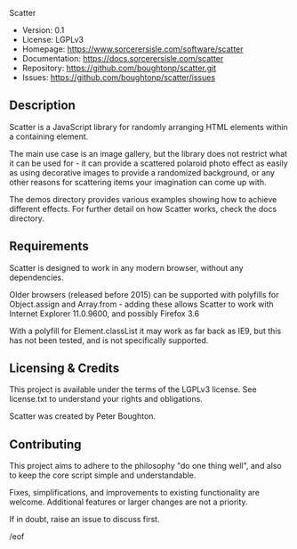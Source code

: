 Scatter

* Version:       0.1
* License:       LGPLv3
* Homepage:      https://www.sorcerersisle.com/software/scatter
* Documentation: https://docs.sorcerersisle.com/scatter
* Repository:    https://github.com/boughtonp/scatter.git
* Issues:        https://github.com/boughtonp/scatter/issues


Description
-----------

Scatter is a JavaScript library for randomly arranging HTML elements within a
containing element.

The main use case is an image gallery, but the library does not restrict what
it can be used for - it can provide a scattered polaroid photo effect as easily
as using decorative images to provide a randomized background, or any other
reasons for scattering items your imagination can come up with.

The demos directory provides various examples showing how to achieve different
effects. For further detail on how Scatter works, check the docs directory.


Requirements
------------

Scatter is designed to work in any modern browser, without any dependencies.

Older browsers (released before 2015) can be supported with polyfills for 
Object.assign and Array.from - adding these allows Scatter to work with 
Internet Explorer 11.0.9600, and possibly Firefox 3.6

With a polyfill for Element.classList it may work as far back as IE9, but this
has not been tested, and is not specifically supported.


Licensing & Credits
-------------------

This project is available under the terms of the LGPLv3 license.
See license.txt to understand your rights and obligations.

Scatter was created by Peter Boughton.


Contributing
------------

This project aims to adhere to the philosophy "do one thing well", and also to
keep the core script simple and understandable.

Fixes, simplifications, and improvements to existing functionality are welcome.
Additional features or larger changes are not a priority.

If in doubt, raise an issue to discuss first.


/eof